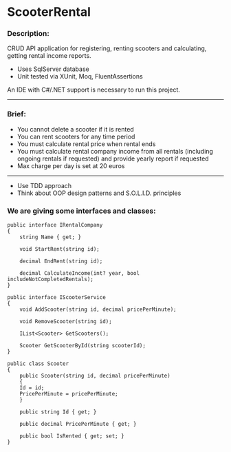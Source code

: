 # ScooterRental

### Description:
CRUD API application for registering, renting scooters and calculating, getting rental income reports.
- Uses SqlServer database
- Unit tested via XUnit, Moq, FluentAssertions

An IDE with C#/.NET support is necessary to run this project.

---

### Brief:

- You cannot delete a scooter if it is rented
- You can rent scooters for any time period
- You must calculate rental price when rental ends
- You must calculate rental company income from all rentals (including ongoing rentals if requested) and provide yearly report if requested
- Max charge per day is set at 20 euros

---

- Use TDD approach
- Think about OOP design patterns and S.O.L.I.D. principles

### We are giving some interfaces and classes:

```
public interface IRentalCompany
{
    string Name { get; }
    
    void StartRent(string id);
    
    decimal EndRent(string id);
    
    decimal CalculateIncome(int? year, bool includeNotCompletedRentals);
}

public interface IScooterService
{
    void AddScooter(string id, decimal pricePerMinute);
    
    void RemoveScooter(string id);
    
    IList<Scooter> GetScooters();
    
    Scooter GetScooterById(string scooterId);
}

public class Scooter
{
    public Scooter(string id, decimal pricePerMinute)
    {
    Id = id;
    PricePerMinute = pricePerMinute;
    }
    
    public string Id { get; }
  
    public decimal PricePerMinute { get; }

    public bool IsRented { get; set; }
}

```
